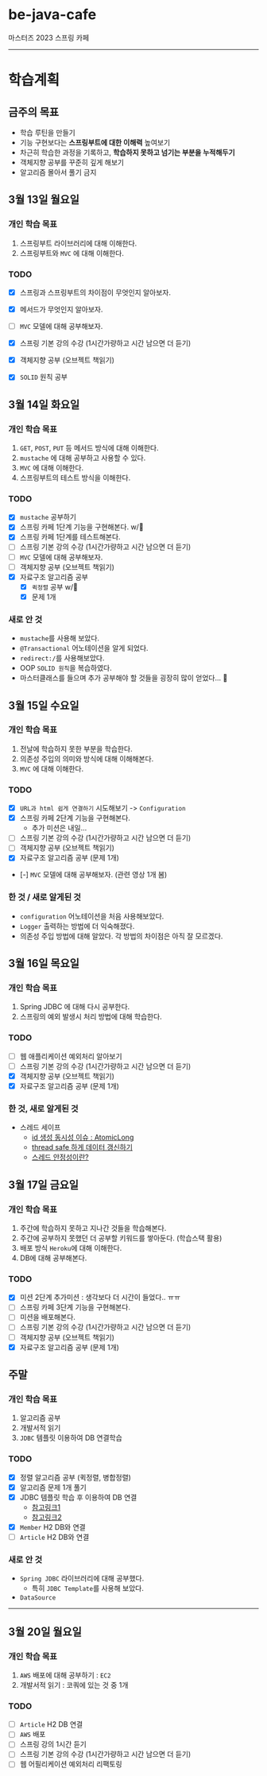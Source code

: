 # be-java-cafe
마스터즈 2023 스프링 카페 

---
# 학습계획
## 금주의 목표
- 학습 루틴을 만들기
- 기능 구현보다는 **스프링부트에 대한 이해력** 높여보기
- 차근히 학습한 과정을 기록하고, **학습하지 못하고 넘기는 부분을 누적해두기**
- 객체지향 공부를 꾸준히 깊게 해보기
- 알고리즘 몰아서 풀기 금지

## 3월 13일 월요일
### 개인 학습 목표
1. 스프링부트 라이브러리에 대해 이해한다.
2. 스프링부트와 `MVC` 에 대해 이해한다.

### TODO
- [x] 스프링과 스프링부트의 차이점이 무엇인지 알아보자.
- [x] 메서드가 무엇인지 알아보자.
- [ ] `MVC` 모델에 대해 공부해보자.
- [x] 스프링 기본 강의 수강 (1시간가량하고 시간 남으면 더 듣기)
- [x] 객체지향 공부 (오브젝트 책읽기)
- [x] `SOLID` 원칙 공부 


## 3월 14일 화요일
### 개인 학습 목표
1. `GET`, `POST`, `PUT` 등 메서드 방식에 대해 이해한다.
2. `mustache` 에 대해 공부하고 사용할 수 있다.
3. `MVC` 에 대해 이해한다.
4. 스프링부트의 테스트 방식을 이해한다.

### TODO
- [x] `mustache` 공부하기
- [x] 스프링 카페 1단계 기능을 구현해본다. w/🥔
- [x] 스프링 카페 1단계를 테스트해본다.
- [ ] 스프링 기본 강의 수강 (1시간가량하고 시간 남으면 더 듣기)
- [ ] `MVC` 모델에 대해 공부해보자.
- [ ] 객체지향 공부 (오브젝트 책읽기)
- [x] 자료구조 알고리즘 공부
  - [x] `퀵정렬` 공부 w/🥔 
  - [x] 문제 1개

### 새로 안 것
- `mustache`를 사용해 보았다.
- `@Transactional` 어노테이션을 알게 되었다.
- `redirect:/`를 사용해보았다.
- OOP `SOLID 원칙`을 복습하였다.
- 마스터클래스를 들으며 추가 공부해야 할 것들을 굉장히 많이 얻었다... 🥹

## 3월 15일 수요일
### 개인 학습 목표
1. 전날에 학습하지 못한 부분을 학습한다.
2. 의존성 주입의 의미와 방식에 대해 이해해본다.
3. `MVC` 에 대해 이해한다.

### TODO
- [x] `URL과 html 쉽게 연결하기` 시도해보기 -> `Configuration`
- [x] 스프링 카페 2단계 기능을 구현해본다.
  - 추가 미션은 내일...
- [ ] 스프링 기본 강의 수강 (1시간가량하고 시간 남으면 더 듣기)
- [ ] 객체지향 공부 (오브젝트 책읽기)
- [x] 자료구조 알고리즘 공부 (문제 1개)
- [-] `MVC` 모델에 대해 공부해보자. (관련 영상 1개 봄)

### 한 것 / 새로 알게된 것
- `configuration` 어노테이션을 처음 사용해보았다.
- `Logger` 출력하는 방법에 더 익숙해졌다.
- 의존성 주입 방법에 대해 알았다. 각 방법의 차이점은 아직 잘 모르겠다.

## 3월 16일 목요일
### 개인 학습 목표
1. Spring JDBC 에 대해 다시 공부한다.
4. 스프링의 예외 발생시 처리 방법에 대해 학습한다.

### TODO
- [ ] 웹 애플리케이션 예외처리 알아보기
- [ ] 스프링 기본 강의 수강 (1시간가량하고 시간 남으면 더 듣기)
- [x] 객체지향 공부 (오브젝트 책읽기)
- [x] 자료구조 알고리즘 공부 (문제 1개)

### 한 것, 새로 알게된 것
- 스레드 세이프
  - [id 생성 동시성 이슈 : AtomicLong](https://backtony.github.io/java/2022-05-27-java-51/)
  - [thread safe 하게 데이터 갱신하기](https://heowc.dev/programming-study/repo/java/thread_safe%ED%95%98%EA%B2%8C_%EB%8D%B0%EC%9D%B4%ED%84%B0_%EA%B0%B1%EC%8B%A0%ED%95%98%EA%B8%B0.html)
  - [스레드 안정성이란?](https://www.baeldung.com/java-thread-safety)

## 3월 17일 금요일
### 개인 학습 목표
1. 주간에 학습하지 못하고 지나간 것들을 학습해본다.
2. 주간에 공부하지 못했던 더 공부할 키워드를 쌓아둔다. (학습스택 활용)
2. 배포 방식 `Heroku`에 대해 이해한다.
3. DB에 대해 공부해본다.

### TODO
- [x] 미션 2단계 추가미션 : 생각보다 더 시간이 들었다.. ㅠㅠ
- [ ] 스프링 카페 3단계 기능을 구현해본다.
- [ ] 미션을 배포해본다.
- [ ] 스프링 기본 강의 수강 (1시간가량하고 시간 남으면 더 듣기)
- [ ] 객체지향 공부 (오브젝트 책읽기)
- [x] 자료구조 알고리즘 공부 (문제 1개)

## 주말
### 개인 학습 목표
1. 알고리즘 공부
2. 개발서적 읽기
3. `JDBC` 템플릿 이용하여 DB 연결학습

### TODO
- [x] 정렬 알고리즘 공부 (퀵정렬, 병합정렬)
- [x] 알고리즘 문제 1개 풀기
- [x] JDBC 템플릿 학습 후 이용하여 DB 연결
  - [참고링크1](https://www.baeldung.com/spring-jdbc-jdbctemplate)
  - [참고링크2](https://www.tutorialspoint.com/spring/spring_jdbc_framework.htm)
- [x] `Member` H2 DB와 연결
- [ ] `Article` H2 DB와 연결

### 새로 안 것
- `Spring JDBC` 라이브러리에 대해 공부했다.
  - 특히 `JDBC Template`를 사용해 보았다.
- `DataSource`

---
## 3월 20일 월요일
### 개인 학습 목표
1. `AWS` 배포에 대해 공부하기 : `EC2`
2. 개발서적 읽기 : 코쿼에 있는 것 중 1개

### TODO
- [ ] `Article` H2 DB 연결
- [ ] `AWS` 배포
- [ ] 스프링 강의 1시간 듣기
- [ ] 스프링 기본 강의 수강 (1시간가량하고 시간 남으면 더 듣기)
- [ ] 웹 어필리케이션 예외처리 리팩토링

